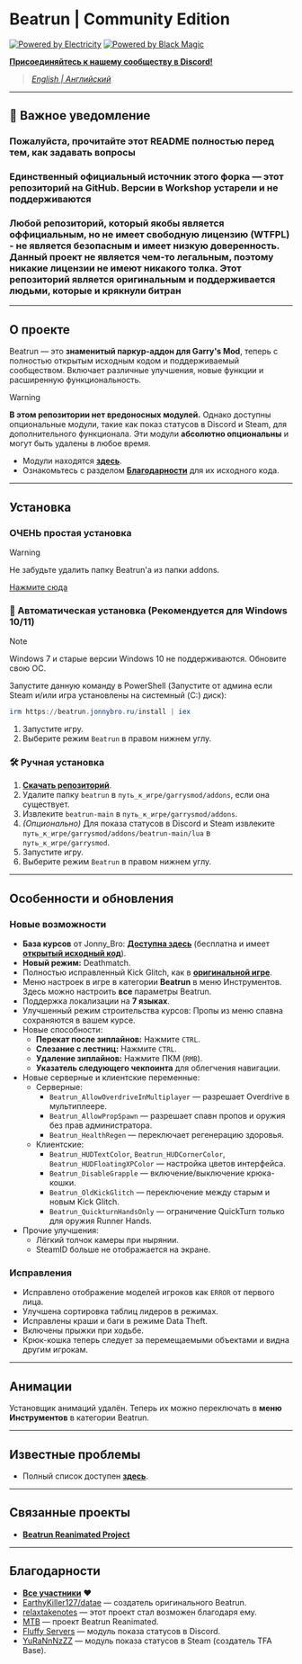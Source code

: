# Beatrun | Community Edition

[![Powered by Electricity](https://forthebadge.com/images/featured/featured-powered-by-electricity.svg)](https://forthebadge.com)
[![Powered by Black Magic](https://forthebadge.com/images/badges/powered-by-black-magic.svg)](https://forthebadge.com)

[**Присоединяйтесь к нашему сообществу в Discord!**](https://discord.gg/93Psubbgsg)

> *[English | Английский](./README.md)*

---

## 🚨 Важное уведомление

### Пожалуйста, прочитайте этот README полностью перед тем, как задавать вопросы

### **Единственный официальный источник** этого форка — этот репозиторий на GitHub. Версии в Workshop устарели и не поддерживаются

### Любой репозиторий, который якобы является оффициальным, но не имеет свободную лицензию (WTFPL) - не является безопасным и имеет низкую доверенность. Данный проект не является чем-то легальным, поэтому никакие лицензии не имеют никакого толка. Этот репозиторий является оригинальным и поддерживается людьми, которые и крякнули битран

---

## О проекте

Beatrun — это **знаменитый паркур-аддон для Garry's Mod**, теперь с полностью открытым исходным кодом и поддерживаемый сообществом.
Включает различные улучшения, новые функции и расширенную функциональность.

> [!WARNING]
> **В этом репозитории нет вредоносных модулей.** Однако доступны опциональные модули, такие как показ статусов в Discord и Steam, для дополнительного функционала.
> Эти модули **абсолютно опциональны** и могут быть удалены в любое время.
>
> - Модули находятся **[здесь](https://github.com/JonnyBro/beatrun/tree/main/lua/bin)**.
> - Ознакомьтесь с разделом **[Благодарности](#благодарности)** для их исходного кода.

---

## Установка

### ОЧЕНЬ простая установка

> [!WARNING]
> Не забудьте удалить папку Beatrun'а из папки addons.

[Нажмите сюда](https://steamcommunity.com/sharedfiles/filedetails/?id=3467179024)

### 🔧 Автоматическая установка (Рекомендуется для Windows 10/11)

> [!NOTE]
> Windows 7 и старые версии Windows 10 не поддерживаются. Обновите свою ОС.

Запустите данную команду в PowerShell (Запустите от админа если Steam и/или игра установлены на системный (C:) диск):

```powershell
irm https://beatrun.jonnybro.ru/install | iex
```

1. Запустите игру.
2. Выберите режим `Beatrun` в правом нижнем углу.

### 🛠️ Ручная установка

1. **[Скачать репозиторий](https://github.com/JonnyBro/beatrun/archive/refs/heads/master.zip)**.
2. Удалите папку `beatrun` в `путь_к_игре/garrysmod/addons`, если она существует.
3. Извлеките `beatrun-main` в `путь_к_игре/garrysmod/addons`.
4. *(Опционально)* Для показа статусов в Discord и Steam извлеките `путь_к_игре/garrysmod/addons/beatrun-main/lua` в `путь_к_игре/garrysmod`.
5. Запустите игру.
6. Выберите режим `Beatrun` в правом нижнем углу.

---

## Особенности и обновления

### Новые возможности

- **База курсов** от Jonny_Bro: **[Доступна здесь](https://courses.jonnybro.ru)** (бесплатна и имеет **[открытый исходный код](https://git.jonnybro.ru/jonny_bro/beatrun-courses-server)**).
- **Новый режим:** Deathmatch.
- Полностью исправленный Kick Glitch, как в **[оригинальной игре](https://www.youtube.com/watch?v=zK5y3NBUStc)**.
- Меню настроек в игре в категории **Beatrun** в меню Инструментов.
  Здесь можно настроить **все** параметры Beatrun.
- Поддержка локализации на **7 языках**.
- Улучшенный режим строительства курсов:
  Пропы из меню спавна сохраняются в вашем курсе.
- Новые способности:
  - **Перекат после зиплайнов:** Нажмите `CTRL`.
  - **Слезание с лестниц:** Нажмите `CTRL`.
  - **Удаление зиплайнов:** Нажмите ПКМ (`RMB`).
  - **Указатель следующего чекпоинта** для облегчения навигации.
- Новые серверные и клиентские переменные:
  - Серверные:
    - `Beatrun_AllowOverdriveInMultiplayer` — разрешает Overdrive в мультиплеере.
    - `Beatrun_AllowPropSpawn` — разрешает спавн пропов и оружия без прав администратора.
    - `Beatrun_HealthRegen` — переключает регенерацию здоровья.
  - Клиентские:
    - `Beatrun_HUDTextColor`, `Beatrun_HUDCornerColor`, `Beatrun_HUDFloatingXPColor` — настройка цветов интерфейса.
    - `Beatrun_DisableGrapple` — включение/выключение крюка-кошки.
    - `Beatrun_OldKickGlitch` — переключение между старым и новым Kick Glitch.
    - `Beatrun_QuickturnHandsOnly` — ограничение QuickTurn только для оружия Runner Hands.
- Прочие улучшения:
  - Лёгкий толчок камеры при нырянии.
  - SteamID больше не отображается на экране.

### Исправления

- Исправлено отображение моделей игроков как `ERROR` от первого лица.
- Улучшена сортировка таблиц лидеров в режимах.
- Исправлены краши и баги в режиме Data Theft.
- Включены прыжки при ходьбе.
- Крюк-кошка теперь следует за перемещаемыми объектами и видна другим игрокам.

---

## Анимации

Установщик анимаций удалён. Теперь их можно переключать в **меню Инструментов** в категории Beatrun.

---

## Известные проблемы

- Полный список доступен **[здесь](https://github.com/JonnyBro/beatrun/issues)**.

---

## Связанные проекты

- **[Beatrun Reanimated Project](https://github.com/JonnyBro/beatrun-anims)**

---

## Благодарности

- **[Все участники](https://github.com/JonnyBro/beatrun/graphs/contributors)** ❤️
- [EarthyKiller127/datae](https://www.youtube.com/channel/UCiFqPwGo4x0J65xafIaECDQ) — создатель оригинального Beatrun.
- [relaxtakenotes](https://github.com/relaxtakenotes) — этот проект стал возможен благодаря ему.
- [MTB](https://www.youtube.com/@MTB396) — проект Beatrun Reanimated.
- [Fluffy Servers](https://github.com/fluffy-servers/gmod-discord-rpc) — модуль показа статусов в Discord.
- [YuRaNnNzZZ](https://github.com/YuRaNnNzZZ/gmcl_steamrichpresencer) — модуль показа статусов в Steam (создатель TFA Base).
